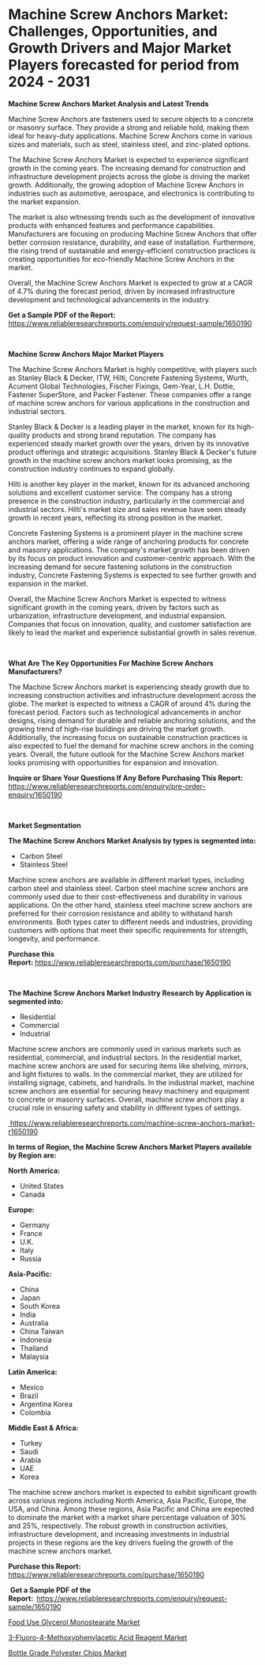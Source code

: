 <p><h1>Machine Screw Anchors Market: Challenges, Opportunities, and Growth Drivers and Major Market Players forecasted for period from 2024 - 2031</h1></p><p><strong>Machine Screw Anchors Market Analysis and Latest Trends</strong></p>
<p><p>Machine Screw Anchors are fasteners used to secure objects to a concrete or masonry surface. They provide a strong and reliable hold, making them ideal for heavy-duty applications. Machine Screw Anchors come in various sizes and materials, such as steel, stainless steel, and zinc-plated options.</p><p>The Machine Screw Anchors Market is expected to experience significant growth in the coming years. The increasing demand for construction and infrastructure development projects across the globe is driving the market growth. Additionally, the growing adoption of Machine Screw Anchors in industries such as automotive, aerospace, and electronics is contributing to the market expansion.</p><p>The market is also witnessing trends such as the development of innovative products with enhanced features and performance capabilities. Manufacturers are focusing on producing Machine Screw Anchors that offer better corrosion resistance, durability, and ease of installation. Furthermore, the rising trend of sustainable and energy-efficient construction practices is creating opportunities for eco-friendly Machine Screw Anchors in the market.</p><p>Overall, the Machine Screw Anchors Market is expected to grow at a CAGR of 4.7% during the forecast period, driven by increased infrastructure development and technological advancements in the industry.</p></p>
<p><strong>Get a Sample PDF of the Report:&nbsp;</strong> <a href="https://www.reliableresearchreports.com/enquiry/request-sample/1650190">https://www.reliableresearchreports.com/enquiry/request-sample/1650190</a></p>
<p>&nbsp;</p>
<p><strong>Machine Screw Anchors Major Market Players</strong></p>
<p><p>The Machine Screw Anchors Market is highly competitive, with players such as Stanley Black & Decker, ITW, Hilti, Concrete Fastening Systems, Wurth, Acument Global Technologies, Fischer Fixings, Gem-Year, L.H. Dottie, Fastener SuperStore, and Packer Fastener. These companies offer a range of machine screw anchors for various applications in the construction and industrial sectors.</p><p>Stanley Black & Decker is a leading player in the market, known for its high-quality products and strong brand reputation. The company has experienced steady market growth over the years, driven by its innovative product offerings and strategic acquisitions. Stanley Black & Decker's future growth in the machine screw anchors market looks promising, as the construction industry continues to expand globally.</p><p>Hilti is another key player in the market, known for its advanced anchoring solutions and excellent customer service. The company has a strong presence in the construction industry, particularly in the commercial and industrial sectors. Hilti's market size and sales revenue have seen steady growth in recent years, reflecting its strong position in the market.</p><p>Concrete Fastening Systems is a prominent player in the machine screw anchors market, offering a wide range of anchoring products for concrete and masonry applications. The company's market growth has been driven by its focus on product innovation and customer-centric approach. With the increasing demand for secure fastening solutions in the construction industry, Concrete Fastening Systems is expected to see further growth and expansion in the market.</p><p>Overall, the Machine Screw Anchors Market is expected to witness significant growth in the coming years, driven by factors such as urbanization, infrastructure development, and industrial expansion. Companies that focus on innovation, quality, and customer satisfaction are likely to lead the market and experience substantial growth in sales revenue.</p></p>
<p>&nbsp;</p>
<p><strong>What Are The Key Opportunities For Machine Screw Anchors Manufacturers?</strong></p>
<p><p>The Machine Screw Anchors market is experiencing steady growth due to increasing construction activities and infrastructure development across the globe. The market is expected to witness a CAGR of around 4% during the forecast period. Factors such as technological advancements in anchor designs, rising demand for durable and reliable anchoring solutions, and the growing trend of high-rise buildings are driving the market growth. Additionally, the increasing focus on sustainable construction practices is also expected to fuel the demand for machine screw anchors in the coming years. Overall, the future outlook for the Machine Screw Anchors market looks promising with opportunities for expansion and innovation.</p></p>
<p><strong>Inquire or Share Your Questions If Any Before Purchasing This Report:</strong> <a href="https://www.reliableresearchreports.com/enquiry/pre-order-enquiry/1650190">https://www.reliableresearchreports.com/enquiry/pre-order-enquiry/1650190</a></p>
<p>&nbsp;</p>
<p><strong>Market Segmentation</strong></p>
<p><strong>The Machine Screw Anchors Market Analysis by types is segmented into:</strong></p>
<p><ul><li>Carbon Steel</li><li>Stainless Steel</li></ul></p>
<p><p>Machine screw anchors are available in different market types, including carbon steel and stainless steel. Carbon steel machine screw anchors are commonly used due to their cost-effectiveness and durability in various applications. On the other hand, stainless steel machine screw anchors are preferred for their corrosion resistance and ability to withstand harsh environments. Both types cater to different needs and industries, providing customers with options that meet their specific requirements for strength, longevity, and performance.</p></p>
<p><strong>Purchase this Report:&nbsp;</strong><a href="https://www.reliableresearchreports.com/purchase/1650190">https://www.reliableresearchreports.com/purchase/1650190</a></p>
<p>&nbsp;</p>
<p><strong>The Machine Screw Anchors Market Industry Research by Application is segmented into:</strong></p>
<p><ul><li>Residential</li><li>Commercial</li><li>Industrial</li></ul></p>
<p><p>Machine screw anchors are commonly used in various markets such as residential, commercial, and industrial sectors. In the residential market, machine screw anchors are used for securing items like shelving, mirrors, and light fixtures to walls. In the commercial market, they are utilized for installing signage, cabinets, and handrails. In the industrial market, machine screw anchors are essential for securing heavy machinery and equipment to concrete or masonry surfaces. Overall, machine screw anchors play a crucial role in ensuring safety and stability in different types of settings.</p></p>
<p><a href="https://www.reliableresearchreports.com/machine-screw-anchors-market-r1650190">&nbsp;https://www.reliableresearchreports.com/machine-screw-anchors-market-r1650190</a></p>
<p><strong>In terms of Region, the Machine Screw Anchors Market Players available by Region are:</strong></p>
<p>
    <p> <strong> North America: </strong>
        <ul>
            <li>United States</li>
            <li>Canada</li>
        </ul>
        </p> 
    <p> <strong> Europe: </strong>
        <ul>
            <li>Germany</li>
            <li>France</li>
            <li>U.K.</li>
            <li>Italy</li>
            <li>Russia</li>
        </ul>
        </p> 
    <p> <strong> Asia-Pacific: </strong>
        <ul>
            <li>China</li>
            <li>Japan</li>
            <li>South Korea</li>
            <li>India</li>
            <li>Australia</li>
            <li>China Taiwan</li>
            <li>Indonesia</li>
            <li>Thailand</li>
            <li>Malaysia</li>
        </ul>
        </p> 
    <p> <strong> Latin America: </strong>
        <ul>
            <li>Mexico</li>
            <li>Brazil</li>
            <li>Argentina Korea</li>
            <li>Colombia</li>
        </ul>
        </p> 
    <p> <strong> Middle East & Africa: </strong>
        <ul>
            <li>Turkey</li>
            <li>Saudi</li>
            <li>Arabia</li>
            <li>UAE</li>
            <li>Korea</li>
        </ul>
    </p>
    </p>
<p><p>The machine screw anchors market is expected to exhibit significant growth across various regions including North America, Asia Pacific, Europe, the USA, and China. Among these regions, Asia Pacific and China are expected to dominate the market with a market share percentage valuation of 30% and 25%, respectively. The robust growth in construction activities, infrastructure development, and increasing investments in industrial projects in these regions are the key drivers fueling the growth of the machine screw anchors market.</p></p>
<p><strong>Purchase this Report: </strong><a href="https://www.reliableresearchreports.com/purchase/1650190">https://www.reliableresearchreports.com/purchase/1650190</a></p>
<p>&nbsp;<strong>Get a Sample PDF of the Report:&nbsp;&nbsp;</strong><a href="https://www.reliableresearchreports.com/enquiry/request-sample/1650190">https://www.reliableresearchreports.com/enquiry/request-sample/1650190</a></p>
<p><strong></strong></p>
<p><p><a href="https://www.linkedin.com/pulse/food-use-glycerol-monostearate-market-research-report-forecasted-ecq4e?trackingId=clOAqhs2rW%2Fv85vSrpEXWw%3D%3D">Food Use Glycerol Monostearate Market</a></p><p><a href="https://www.linkedin.com/pulse/3-fluoro-4-methoxyphenylacetic-acid-reagent-market-provides-mhose?trackingId=5yg6iD2bRrREiqYebcigCw%3D%3D">3-Fluoro-4-Methoxyphenylacetic Acid Reagent Market</a></p><p><a href="https://www.linkedin.com/pulse/bottle-grade-polyester-chips-market-research-report-provides-vmw9e?trackingId=CCn%2Bvf80nhcRd1vdBaI9aQ%3D%3D">Bottle Grade Polyester Chips Market</a></p></p>